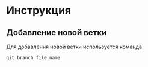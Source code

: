 # Инструкция

## Добавление новой ветки

Для добавления новой ветки используется команда 
```
git branch file_name
```
